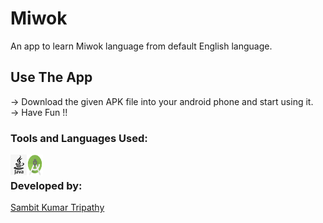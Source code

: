 # Miwok
An app to learn Miwok language from default English language. 

## Use The App
-> Download the given APK file into your android phone and start using it.<br>
-> Have Fun !!

### Tools and Languages Used:
<img align="left" alt="java" width="26px" src="java.png" />
<img align="left" alt="android studio" width="26px" height="34px" src="android.png" />
<br>

### Developed by:
<a href="https://github.com/sambit221">Sambit Kumar Tripathy</a>